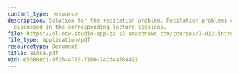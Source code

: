 ```yaml
---
content_type: resource
description: Solution for the recitation problem. Recitation problems cover material
  discussed in the corresponding lecture sessions.
file: https://ol-ocw-studio-app-qa.s3.amazonaws.com/courses/7-012-introduction-to-biology-fall-2004/e55808c18f2b4770718074cd4a784491_aidsa.pdf
file_type: application/pdf
resourcetype: Document
title: aidsa.pdf
uid: e55808c1-8f2b-4770-7180-74cd4a784491
---
```

